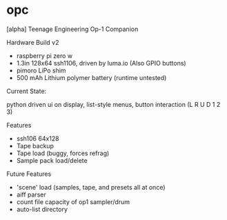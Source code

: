 # opc
[alpha] Teenage Engineering Op-1 Companion

Hardware Build v2
- raspberry pi zero w
- 1.3in 128x64 ssh1106, driven by luma.io (Also GPIO buttons)
- pimoro LiPo shim
- 500 mAh Lithium polymer battery (runtime untested)



Current State:

python driven ui on display, list-style menus, button interaction (L R U D 1 2 3)


Features
- ssh106 64x128
- Tape backup
- Tape load (buggy, forces refrag)
- Sample pack load/delete


Future Features
- 'scene' load (samples, tape, and presets all at once)
- aiff parser
- count file capacity of op1 sampler/drum
- auto-list directory


